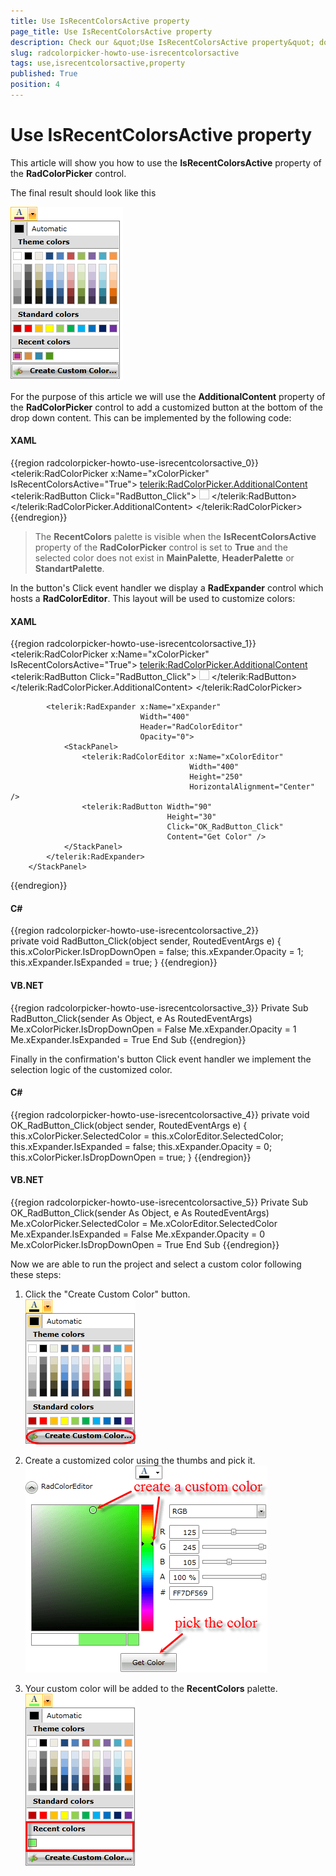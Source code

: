 ```yaml
---
title: Use IsRecentColorsActive property
page_title: Use IsRecentColorsActive property
description: Check our &quot;Use IsRecentColorsActive property&quot; documentation article for the RadColorPicker WPF control.
slug: radcolorpicker-howto-use-isrecentcolorsactive
tags: use,isrecentcolorsactive,property
published: True
position: 4
---
```


# Use IsRecentColorsActive property

This article will show you how to use the __IsRecentColorsActive__ property of the __RadColorPicker__ control.

The final result should look like this

![Rad Color Picker How To Use Is Recent Colors Active](images/RadColorPicker_HowTo_Use_IsRecentColorsActive.png)

For the purpose of this article we will use the __AdditionalContent__ property of the __RadColorPicker__ control to add a customized button at the bottom of the drop down content. This can be implemented by the following code:		

#### __XAML__
{{region radcolorpicker-howto-use-isrecentcolorsactive_0}}
	<telerik:RadColorPicker x:Name="xColorPicker" IsRecentColorsActive="True">
		<telerik:RadColorPicker.AdditionalContent>
			<telerik:RadButton Click="RadButton_Click">
				<StackPanel Orientation="Horizontal">
					<Image Width="16"
						   Height="16"
						   Margin="0 0 10 0"
						   Source="palette-add.png" />
					<TextBlock Text="Create Custom Color..." />
				</StackPanel>
			</telerik:RadButton>
		</telerik:RadColorPicker.AdditionalContent>
	</telerik:RadColorPicker>
{{endregion}}

>The __RecentColors__ palette is visible when the __IsRecentColorsActive__ property of the __RadColorPicker__ control is set to __True__ and the selected color does not exist in __MainPalette__, __HeaderPalette__ or __StandartPalette__.		  

In the button's Click event handler we display a __RadExpander__ control which hosts a __RadColorEditor__. This layout will be used to customize colors:		

#### __XAML__
{{region radcolorpicker-howto-use-isrecentcolorsactive_1}}
	<StackPanel>
			<telerik:RadColorPicker x:Name="xColorPicker" IsRecentColorsActive="True">
				<telerik:RadColorPicker.AdditionalContent>
					<telerik:RadButton Click="RadButton_Click">
						<StackPanel Orientation="Horizontal">
							<Image Width="16"
							       Height="16"
							       Margin="0 0 10 0"
							       Source="palette-add.png" />
							<TextBlock Text="Create Custom Color..." />
						</StackPanel>
					</telerik:RadButton>
				</telerik:RadColorPicker.AdditionalContent>
			</telerik:RadColorPicker>
	
			<telerik:RadExpander x:Name="xExpander"
			                     Width="400"
			                     Header="RadColorEditor"
			                     Opacity="0">
				<StackPanel>
					<telerik:RadColorEditor x:Name="xColorEditor"
					                        Width="400"
					                        Height="250"
					                        HorizontalAlignment="Center" />
					<telerik:RadButton Width="90"
					                   Height="30"
					                   Click="OK_RadButton_Click"
					                   Content="Get Color" />
				</StackPanel>
			</telerik:RadExpander>
		</StackPanel>
{{endregion}}

#### __C#__
{{region radcolorpicker-howto-use-isrecentcolorsactive_2}}	
	private void RadButton_Click(object sender, RoutedEventArgs e)
	{
		this.xColorPicker.IsDropDownOpen = false;
		this.xExpander.Opacity = 1;
		this.xExpander.IsExpanded = true;
	}
{{endregion}}

#### __VB.NET__
{{region radcolorpicker-howto-use-isrecentcolorsactive_3}}
    Private Sub RadButton_Click(sender As Object, e As RoutedEventArgs)
        Me.xColorPicker.IsDropDownOpen = False
        Me.xExpander.Opacity = 1
        Me.xExpander.IsExpanded = True
    End Sub
{{endregion}}

Finally in the confirmation's button Click event handler we implement the selection logic of the customized color.	

#### __C#__
{{region radcolorpicker-howto-use-isrecentcolorsactive_4}}
	private void OK_RadButton_Click(object sender, RoutedEventArgs e)
	{
		this.xColorPicker.SelectedColor = this.xColorEditor.SelectedColor;
		this.xExpander.IsExpanded = false;
		this.xExpander.Opacity = 0;
		this.xColorPicker.IsDropDownOpen = true;
	}
{{endregion}}

#### __VB.NET__
{{region radcolorpicker-howto-use-isrecentcolorsactive_5}}
    Private Sub OK_RadButton_Click(sender As Object, e As RoutedEventArgs)
        Me.xColorPicker.SelectedColor = Me.xColorEditor.SelectedColor
        Me.xExpander.IsExpanded = False
        Me.xExpander.Opacity = 0
        Me.xColorPicker.IsDropDownOpen = True
    End Sub
{{endregion}}

Now we are able to run the project and select a custom color following these steps:		

1. Click the "Create Custom Color" button.  
	![Rad Color Picker How To Use Is Recent Colors Active 1](images/RadColorPicker_HowTo_Use_IsRecentColorsActive_1.png)

2. Create a customized color using the thumbs and pick it.  
	![Rad Color Picker How To Use Is Recent Colors Active 2](images/RadColorPicker_HowTo_Use_IsRecentColorsActive_2.png)

3. Your custom color will be added to the __RecentColors__ palette.  
	![Rad Color Picker How To Use Is Recent Colors Active 3](images/RadColorPicker_HowTo_Use_IsRecentColorsActive_3.png)